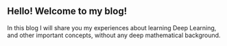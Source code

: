
## Hello! Welcome to my blog!
In this blog I will share you my experiences about learning Deep Learning, and other important concepts, without any deep mathematical background.

